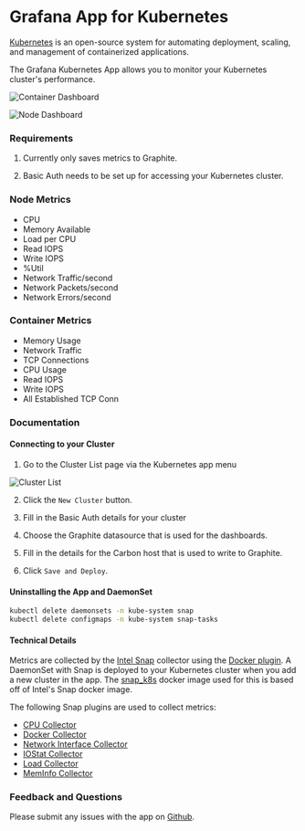 # Grafana App for Kubernetes

[Kubernetes](http://kubernetes.io/) is an open-source system for automating deployment, scaling, and management of containerized applications.

The Grafana Kubernetes App allows you to monitor your Kubernetes cluster's performance.

![Container Dashboard](https://github.com/raintank/kubernetes-app/raw/master/src/img/container-dashboard-screenshot.png)

![Node Dashboard](https://github.com/raintank/kubernetes-app/raw/master/src/img/node-dashboard-screenshot.png)

### Requirements

1. Currently only saves metrics to Graphite.

2. Basic Auth needs to be set up for accessing your Kubernetes cluster.

### Node Metrics

- CPU
- Memory Available
- Load per CPU
- Read IOPS
- Write IOPS
- %Util
- Network Traffic/second
- Network Packets/second
- Network Errors/second

### Container Metrics

- Memory Usage
- Network Traffic
- TCP Connections
- CPU Usage
- Read IOPS
- Write IOPS
- All Established TCP Conn

### Documentation

#### Connecting to your Cluster

1. Go to the Cluster List page via the Kubernetes app menu

  ![Cluster List](https://raw.githubusercontent.com/raintank/kubernetes-app/master/src/img/app-menu-screenshot.png)

2. Click the `New Cluster` button.

3. Fill in the Basic Auth details for your cluster

4. Choose the Graphite datasource that is used for the dashboards.

5. Fill in the details for the Carbon host that is used to write to Graphite.

6. Click `Save and Deploy`.

#### Uninstalling the App and DaemonSet

``` bash
kubectl delete daemonsets -n kube-system snap
kubectl delete configmaps -n kube-system snap-tasks
```

#### Technical Details

Metrics are collected by the [Intel Snap](http://snap-telemetry.io/) collector using the [Docker plugin](https://github.com/intelsdi-x/snap-plugin-collector-docker/blob/master/METRICS.md).  A DaemonSet with Snap is deployed to your Kubernetes cluster when you add a new cluster in the app. The [snap_k8s](https://github.com/raintank/snap_k8s) docker image used for this is based off of Intel's Snap docker image.

The following Snap plugins are used to collect metrics:

- [CPU Collector](https://github.com/intelsdi-x/snap-plugin-collector-cpu/blob/master/METRICS.md)
- [Docker Collector](https://github.com/intelsdi-x/snap-plugin-collector-docker/blob/master/METRICS.md)
- [Network Interface Collector](https://github.com/intelsdi-x/snap-plugin-collector-interface/blob/master/METRICS.md)
- [IOStat Collector](https://github.com/intelsdi-x/snap-plugin-collector-iostat)
- [Load Collector](https://github.com/intelsdi-x/snap-plugin-collector-load#collected-metrics)
- [MemInfo Collector](https://github.com/intelsdi-x/snap-plugin-collector-meminfo/blob/master/METRICS.md)

### Feedback and Questions

Please submit any issues with the app on [Github](https://github.com/raintank/kubernetes-app/issues).
